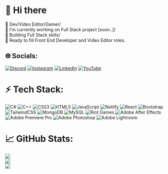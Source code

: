 # 👋 Hi there 
👾 Dev/Video Editor/Gamer/<br>🚀 I'm currently working on Full Stack project [soon..]/<br>💪 Building Full Stack skills/<br>🎯 Ready to fill Front End Developer and Video Editor roles. <br>


## 🌐 Socials:
[![Discord](https://img.shields.io/badge/Discord-%237289DA.svg?logo=discord&logoColor=white)](https://discord.gg/emper0r.fx) [![Instagram](https://img.shields.io/badge/Instagram-%23E4405F.svg?logo=Instagram&logoColor=white)](https://instagram.com/lee1asagar) [![LinkedIn](https://img.shields.io/badge/LinkedIn-%230077B5.svg?logo=linkedin&logoColor=white)](https://www.linkedin.com/in/chenji-leela-sagar-847715253/) [![YouTube](https://img.shields.io/badge/YouTube-%23FF0000.svg?logo=YouTube&logoColor=white)](https://youtube.com/@Emperor_FX) 

# ⚡ Tech Stack:
![C#](https://img.shields.io/badge/c%23-%23239120.svg?style=for-the-badge&logo=csharp&logoColor=white) ![C++](https://img.shields.io/badge/c++-%2300599C.svg?style=for-the-badge&logo=c%2B%2B&logoColor=white) ![CSS3](https://img.shields.io/badge/css3-%231572B6.svg?style=for-the-badge&logo=css3&logoColor=white) ![HTML5](https://img.shields.io/badge/html5-%23E34F26.svg?style=for-the-badge&logo=html5&logoColor=white) ![JavaScript](https://img.shields.io/badge/javascript-%23323330.svg?style=for-the-badge&logo=javascript&logoColor=%23F7DF1E) ![Netlify](https://img.shields.io/badge/netlify-%23000000.svg?style=for-the-badge&logo=netlify&logoColor=#00C7B7) ![React](https://img.shields.io/badge/react-%2320232a.svg?style=for-the-badge&logo=react&logoColor=%2361DAFB) ![Bootstrap](https://img.shields.io/badge/bootstrap-%238511FA.svg?style=for-the-badge&logo=bootstrap&logoColor=white) ![TailwindCSS](https://img.shields.io/badge/tailwindcss-%2338B2AC.svg?style=for-the-badge&logo=tailwind-css&logoColor=white) ![MongoDB](https://img.shields.io/badge/MongoDB-%234ea94b.svg?style=for-the-badge&logo=mongodb&logoColor=white) ![MySQL](https://img.shields.io/badge/mysql-4479A1.svg?style=for-the-badge&logo=mysql&logoColor=white) 
![Riot Games](https://img.shields.io/badge/riotgames-D32936.svg?style=for-the-badge&logo=riotgames&logoColor=white) ![Adobe After Effects](https://img.shields.io/badge/Adobe%20After%20Effects-9999FF.svg?style=for-the-badge&logo=Adobe%20After%20Effects&logoColor=white) ![Adobe Premiere Pro](https://img.shields.io/badge/Adobe%20Premiere%20Pro-9999FF.svg?style=for-the-badge&logo=Adobe%20Premiere%20Pro&logoColor=white) ![Adobe Photoshop](https://img.shields.io/badge/adobe%20photoshop-%2331A8FF.svg?style=for-the-badge&logo=adobe%20photoshop&logoColor=white) ![Adobe Lightroom](https://img.shields.io/badge/Adobe%20Lightroom-31A8FF.svg?style=for-the-badge&logo=Adobe%20Lightroom&logoColor=white)
# 📈 GitHub Stats:
![](https://github-readme-stats.vercel.app/api?username=leelasagarFX&theme=dark&hide_border=true&include_all_commits=false&count_private=false)<br/>
![](https://github-readme-streak-stats.herokuapp.com/?user=leelasagarFX&theme=dark&hide_border=true)<br/>
![](https://github-readme-stats.vercel.app/api/top-langs/?username=leelasagarFX&theme=dark&hide_border=true&include_all_commits=false&count_private=false&layout=compact)
